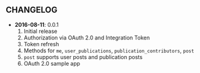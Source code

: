 CHANGELOG
---------
- **2016-08-11**: 0.0.1
  1. Initial release
  1. Authorization via OAuth 2.0 and Integration Token
  1. Token refresh
  1. Methods for `me`, `user_publications`, `publication_contributors`, `post`
  1. `post` supports user posts and publication posts
  1. OAuth 2.0 sample app
